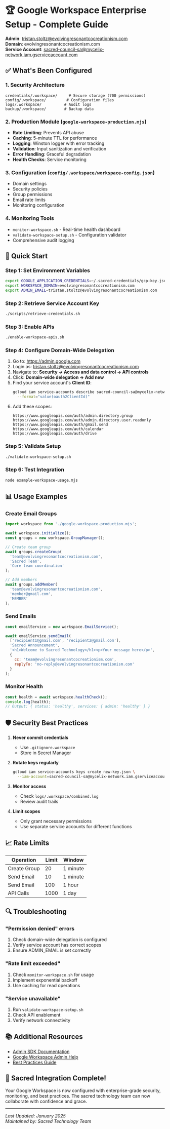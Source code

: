 # 🏆 Google Workspace Enterprise Setup - Complete Guide

**Admin**: tristan.stoltz@evolvingresonantcocreationism.com  
**Domain**: evolvingresonantcocreationism.com  
**Service Account**: sacred-council-sa@mycelix-network.iam.gserviceaccount.com  

## ✅ What's Been Configured

### 1. **Security Architecture**
```
credentials/.workspace/     # Secure storage (700 permissions)
config/.workspace/         # Configuration files
logs/.workspace/          # Audit logs
backup/.workspace/        # Backup data
```

### 2. **Production Module** (`google-workspace-production.mjs`)
- **Rate Limiting**: Prevents API abuse
- **Caching**: 5-minute TTL for performance
- **Logging**: Winston logger with error tracking
- **Validation**: Input sanitization and verification
- **Error Handling**: Graceful degradation
- **Health Checks**: Service monitoring

### 3. **Configuration** (`config/.workspace/workspace-config.json`)
- Domain settings
- Security policies
- Group permissions
- Email rate limits
- Monitoring configuration

### 4. **Monitoring Tools**
- `monitor-workspace.sh` - Real-time health dashboard
- `validate-workspace-setup.sh` - Configuration validator
- Comprehensive audit logging

## 🚀 Quick Start

### Step 1: Set Environment Variables
```bash
export GOOGLE_APPLICATION_CREDENTIALS=~/.sacred-credentials/gcp-key.json
export WORKSPACE_DOMAIN=evolvingresonantcocreationism.com
export ADMIN_EMAIL=tristan.stoltz@evolvingresonantcocreationism.com
```

### Step 2: Retrieve Service Account Key
```bash
./scripts/retrieve-credentials.sh
```

### Step 3: Enable APIs
```bash
./enable-workspace-apis.sh
```

### Step 4: Configure Domain-Wide Delegation

1. Go to: https://admin.google.com
2. Login as: tristan.stoltz@evolvingresonantcocreationism.com
3. Navigate to: **Security → Access and data control → API controls**
4. Click: **Domain-wide delegation → Add new**
5. Find your service account's **Client ID**:
   ```bash
   gcloud iam service-accounts describe sacred-council-sa@mycelix-network.iam.gserviceaccount.com \
     --format="value(oauth2ClientId)"
   ```
6. Add these scopes:
   ```
   https://www.googleapis.com/auth/admin.directory.group
   https://www.googleapis.com/auth/admin.directory.user.readonly
   https://www.googleapis.com/auth/gmail.send
   https://www.googleapis.com/auth/calendar
   https://www.googleapis.com/auth/drive
   ```

### Step 5: Validate Setup
```bash
./validate-workspace-setup.sh
```

### Step 6: Test Integration
```bash
node example-workspace-usage.mjs
```

## 📊 Usage Examples

### Create Email Groups
```javascript
import workspace from './google-workspace-production.mjs';

await workspace.initialize();
const groups = new workspace.GroupManager();

// Create team group
await groups.createGroup(
  'team@evolvingresonantcocreationism.com',
  'Sacred Team',
  'Core team coordination'
);

// Add members
await groups.addMember(
  'team@evolvingresonantcocreationism.com',
  'member@gmail.com',
  'MEMBER'
);
```

### Send Emails
```javascript
const emailService = new workspace.EmailService();

await emailService.sendEmail(
  ['recipient1@gmail.com', 'recipient2@gmail.com'],
  'Sacred Announcement',
  '<h1>Welcome to Sacred Technology</h1><p>Your message here</p>',
  {
    cc: 'team@evolvingresonantcocreationism.com',
    replyTo: 'no-reply@evolvingresonantcocreationism.com'
  }
);
```

### Monitor Health
```javascript
const health = await workspace.healthCheck();
console.log(health);
// Output: { status: 'healthy', services: { admin: 'healthy' } }
```

## 🛡️ Security Best Practices

1. **Never commit credentials**
   - Use `.gitignore.workspace`
   - Store in Secret Manager

2. **Rotate keys regularly**
   ```bash
   gcloud iam service-accounts keys create new-key.json \
     --iam-account=sacred-council-sa@mycelix-network.iam.gserviceaccount.com
   ```

3. **Monitor access**
   - Check `logs/.workspace/combined.log`
   - Review audit trails

4. **Limit scopes**
   - Only grant necessary permissions
   - Use separate service accounts for different functions

## 📈 Rate Limits

| Operation | Limit | Window |
|-----------|-------|---------|
| Create Group | 20 | 1 minute |
| Send Email | 10 | 1 minute |
| Send Email | 100 | 1 hour |
| API Calls | 1000 | 1 day |

## 🔍 Troubleshooting

### "Permission denied" errors
1. Check domain-wide delegation is configured
2. Verify service account has correct scopes
3. Ensure ADMIN_EMAIL is set correctly

### "Rate limit exceeded"
1. Check `monitor-workspace.sh` for usage
2. Implement exponential backoff
3. Use caching for read operations

### "Service unavailable"
1. Run `validate-workspace-setup.sh`
2. Check API enablement
3. Verify network connectivity

## 📚 Additional Resources

- [Admin SDK Documentation](https://developers.google.com/admin-sdk)
- [Google Workspace Admin Help](https://support.google.com/a)
- [Best Practices Guide](https://cloud.google.com/docs/enterprise/best-practices-for-enterprise-organizations)

## 🌟 Sacred Integration Complete!

Your Google Workspace is now configured with enterprise-grade security, monitoring, and best practices. The sacred technology team can now collaborate with confidence and grace.

---

*Last Updated: January 2025*  
*Maintained by: Sacred Technology Team*